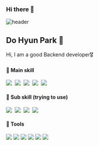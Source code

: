 ### Hi there 👋

<!--
**freesin/freesin** is a ✨ _special_ ✨ repository because its `README.md` (this file) appears on your GitHub profile.

Here are some ideas to get you started:

- 🔭 I’m currently working on ...
- 🌱 I’m currently learning ...
- 👯 I’m looking to collaborate on ...
- 🤔 I’m looking for help with ...
- 💬 Ask me about ...
- 📫 How to reach me: ...
- 😄 Pronouns: ...
- ⚡ Fun fact: ...
-->


![header](https://capsule-render.vercel.app/api?type=waving&color=auto&height=300&section=header&text=Hi%20there!&fontSize=90&animation=fadeIn&fontAlignY=38&desc=I'm%20DoHyun&descAlignY=51&descAlign=62)


## Do Hyun Park 🌱
Hi, I am a good Backend developer🎖
<br/>

#### 🥇 Main skill
<p>
  <img src="https://img.shields.io/badge/Python-F7DF1E?&logo=python&logoColor=black"/></a>&nbsp 
  <img src="https://img.shields.io/badge/-Django-61DAFB?logo=Django&logoColor=black" />&nbsp
  <img src="https://img.shields.io/badge/-Java-593D88?logo=java&logoColor=white" />&nbsp   
  <img src="https://img.shields.io/badge/Spring-339933?logo=spring&logoColor=white" />&nbsp 
  <img src="https://img.shields.io/badge/SQL-F68212?&logo=SQL&logoColor=white"/>&nbsp
</p>

#### 🥈 Sub skill (trying to use)
<p>
  <img src="https://img.shields.io/badge/-Redis-3178C6?logo=Redis&logoColor=white" />&nbsp 
  <img src="https://img.shields.io/badge/-RabbitMQ-3178C6?logo=RabbitMQ&logoColor=white" />&nbsp 
  <img src="https://img.shields.io/badge/-JavaScript-3178C6?logo=JavaScript&logoColor=white" />&nbsp 
  <img src="https://img.shields.io/badge/-react-black?logo=react&logoColor=white" />
</p>

#### 🥉 Tools
<p>
  <img src="https://img.shields.io/badge/Git/Github-F05032?&logo=Git&logoColor=white"/></a> 
  <img src="https://img.shields.io/badge/Sourcetree-0052CC?&logo=Sourcetree&logoColor=white"/></a> 
  <img src="https://img.shields.io/badge/Jenkins-D24939?&logo=Jenkins&logoColor=white"/></a> 
  <img src="https://img.shields.io/badge/Jira/Wiki-0052CC?&logo=Jira&logoColor=white"/></a> 
  <img src="https://img.shields.io/badge/VScode-007ACC?&logo=Visual Studio Code&logoColor=white"/></a> 
  <img src="https://img.shields.io/badge/PyCharm-000000?&logo=PyCharm&logoColor=white"/></a> 
</p>

